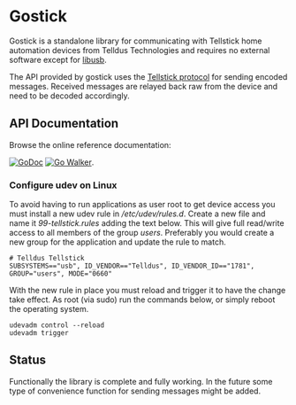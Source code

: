 # Gostick
Gostick is a standalone library for communicating with Tellstick home automation devices from Telldus Technologies and requires no
external software except for [libusb](http://libusb.info/).

The API provided by gostick uses the [Tellstick protocol](http://developer.telldus.com/doxygen/TellStick.html) for sending encoded messages.
Received messages are relayed back raw from the device and need to be decoded accordingly.

## API Documentation
Browse the online reference documentation:

[![GoDoc](https://godoc.org/github.com/c0rner/gostick?status.svg)](https://godoc.org/github.com/c0rner/gostick)
[![Go Walker](http://gowalker.org/api/v1/badge)](https://gowalker.org/github.com/c0rner/gostick).

### Configure udev on Linux
To avoid having to run applications as user root to get device access you must install a new udev rule in */etc/udev/rules.d*. 
Create a new file and name it *99-tellstick.rules* adding the text below. This will give full read/write access
to all members of the group *users*. Preferably you would create a new group for the application and update the rule to match.

```
# Telldus Tellstick
SUBSYSTEMS=="usb", ID_VENDOR=="Telldus", ID_VENDOR_ID=="1781", GROUP="users", MODE="0660"
```

With the new rule in place you must reload and trigger it to have the change take effect. As root (via sudo) run the commands below,
or simply reboot the operating system.
```
udevadm control --reload
udevadm trigger
```

## Status
Functionally the library is complete and fully working. In the future some type of convenience function for sending messages might be added.
